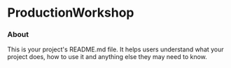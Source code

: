 ProductionWorkshop
==================

### About

This is your project's README.md file. It helps users understand what your
project does, how to use it and anything else they may need to know.